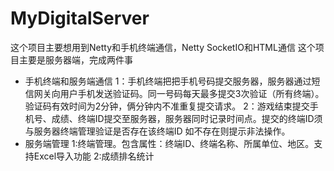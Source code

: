 MyDigitalServer
===============
这个项目主要想用到Netty和手机终端通信，Netty SocketIO和HTML通信
这个项目主要是服务器端，完成两件事
 * 手机终端和服务端通信
    1：手机终端把把手机号码提交服务器，服务器通过短信网关向用户手机发送验证码。同一号码每天最多提交3次验证（所有终端）。验证码有效时间为2分钟，俩分钟内不准重复提交请求。
	2：游戏结束提交手机号、成绩、终端ID提交至服务器，服务器同时记录时间点。提交的终端ID须与服务器终端管理验证是否存在该终端ID
		如不存在则提示非法操作。
 * 服务端管理
 	1:终端管理。包含属性：终端ID、终端名称、所属单位、地区。支持Excel导入功能
 	2:成绩排名统计
	
